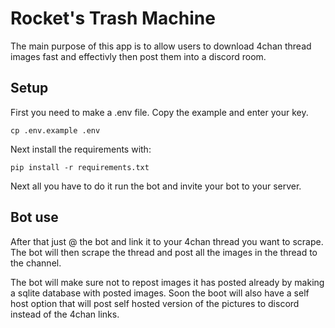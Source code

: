 # Rocket's Trash Machine
The main purpose of this app is to allow users to download 4chan thread images fast and effectivly then post them into a discord room.

## Setup
First you need to make a .env file. Copy the example and enter your key.

`cp .env.example .env`

Next install the requirements with:

`pip install -r requirements.txt`

Next all you have to do it run the bot and invite your bot to your server. 

## Bot use
After that just @ the bot and link it to your 4chan thread you want to scrape. 
The bot will then scrape the thread and post all the images in the thread to the channel. 

The bot will make sure not to repost images it has posted already by making a sqlite database with posted images. Soon the boot will also have a self host option that will post self hosted version of the pictures to discord instead of the 4chan links.
